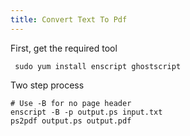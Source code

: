 ```yaml
---
title: Convert Text To Pdf
---
```


First, get the required tool

     sudo yum install enscript ghostscript

Two step process

    # Use -B for no page header
    enscript -B -p output.ps input.txt
    ps2pdf output.ps output.pdf
